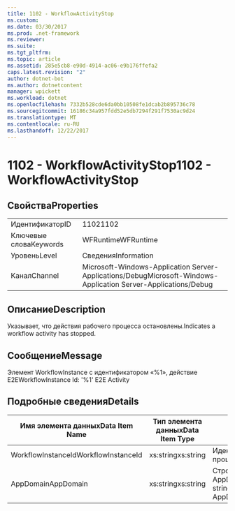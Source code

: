 ```yaml
---
title: 1102 - WorkflowActivityStop
ms.custom: 
ms.date: 03/30/2017
ms.prod: .net-framework
ms.reviewer: 
ms.suite: 
ms.tgt_pltfrm: 
ms.topic: article
ms.assetid: 285e5cb8-e90d-4914-ac06-e9b176ffefa2
caps.latest.revision: "2"
author: dotnet-bot
ms.author: dotnetcontent
manager: wpickett
ms.workload: dotnet
ms.openlocfilehash: 7332b528cde6da0bb10508fe1dcab2b895736c78
ms.sourcegitcommit: 16186c34a957fdd52e5db7294f291f7530ac9d24
ms.translationtype: MT
ms.contentlocale: ru-RU
ms.lasthandoff: 12/22/2017
---
```

# <a name="1102---workflowactivitystop"></a><span data-ttu-id="a1d9c-102">1102 - WorkflowActivityStop</span><span class="sxs-lookup"><span data-stu-id="a1d9c-102">1102 - WorkflowActivityStop</span></span>
## <a name="properties"></a><span data-ttu-id="a1d9c-103">Свойства</span><span class="sxs-lookup"><span data-stu-id="a1d9c-103">Properties</span></span>  
  
|||  
|-|-|  
|<span data-ttu-id="a1d9c-104">Идентификатор</span><span class="sxs-lookup"><span data-stu-id="a1d9c-104">ID</span></span>|<span data-ttu-id="a1d9c-105">1102</span><span class="sxs-lookup"><span data-stu-id="a1d9c-105">1102</span></span>|  
|<span data-ttu-id="a1d9c-106">Ключевые слова</span><span class="sxs-lookup"><span data-stu-id="a1d9c-106">Keywords</span></span>|<span data-ttu-id="a1d9c-107">WFRuntime</span><span class="sxs-lookup"><span data-stu-id="a1d9c-107">WFRuntime</span></span>|  
|<span data-ttu-id="a1d9c-108">Уровень</span><span class="sxs-lookup"><span data-stu-id="a1d9c-108">Level</span></span>|<span data-ttu-id="a1d9c-109">Сведения</span><span class="sxs-lookup"><span data-stu-id="a1d9c-109">Information</span></span>|  
|<span data-ttu-id="a1d9c-110">Канал</span><span class="sxs-lookup"><span data-stu-id="a1d9c-110">Channel</span></span>|<span data-ttu-id="a1d9c-111">Microsoft-Windows-Application Server-Applications/Debug</span><span class="sxs-lookup"><span data-stu-id="a1d9c-111">Microsoft-Windows-Application Server-Applications/Debug</span></span>|  
  
## <a name="description"></a><span data-ttu-id="a1d9c-112">Описание</span><span class="sxs-lookup"><span data-stu-id="a1d9c-112">Description</span></span>  
 <span data-ttu-id="a1d9c-113">Указывает, что действия рабочего процесса остановлены.</span><span class="sxs-lookup"><span data-stu-id="a1d9c-113">Indicates a workflow activity has stopped.</span></span>  
  
## <a name="message"></a><span data-ttu-id="a1d9c-114">Сообщение</span><span class="sxs-lookup"><span data-stu-id="a1d9c-114">Message</span></span>  
 <span data-ttu-id="a1d9c-115">Элемент WorkflowInstance с идентификатором «%1», действие E2E</span><span class="sxs-lookup"><span data-stu-id="a1d9c-115">WorkflowInstance Id: '%1' E2E Activity</span></span>  
  
## <a name="details"></a><span data-ttu-id="a1d9c-116">Подробные сведения</span><span class="sxs-lookup"><span data-stu-id="a1d9c-116">Details</span></span>  
  
|<span data-ttu-id="a1d9c-117">Имя элемента данных</span><span class="sxs-lookup"><span data-stu-id="a1d9c-117">Data Item Name</span></span>|<span data-ttu-id="a1d9c-118">Тип элемента данных</span><span class="sxs-lookup"><span data-stu-id="a1d9c-118">Data Item Type</span></span>|<span data-ttu-id="a1d9c-119">Описание</span><span class="sxs-lookup"><span data-stu-id="a1d9c-119">Description</span></span>|  
|--------------------|--------------------|-----------------|  
|<span data-ttu-id="a1d9c-120">WorkflowInstanceId</span><span class="sxs-lookup"><span data-stu-id="a1d9c-120">WorkflowInstanceId</span></span>|<span data-ttu-id="a1d9c-121">xs:string</span><span class="sxs-lookup"><span data-stu-id="a1d9c-121">xs:string</span></span>|<span data-ttu-id="a1d9c-122">Идентификатор экземпляра рабочего процесса.</span><span class="sxs-lookup"><span data-stu-id="a1d9c-122">The workflow instance id.</span></span>|  
|<span data-ttu-id="a1d9c-123">AppDomain</span><span class="sxs-lookup"><span data-stu-id="a1d9c-123">AppDomain</span></span>|<span data-ttu-id="a1d9c-124">xs:string</span><span class="sxs-lookup"><span data-stu-id="a1d9c-124">xs:string</span></span>|<span data-ttu-id="a1d9c-125">Строка, возвращаемая AppDomain.CurrentDomain.FriendlyName.</span><span class="sxs-lookup"><span data-stu-id="a1d9c-125">The string returned by AppDomain.CurrentDomain.FriendlyName.</span></span>|
